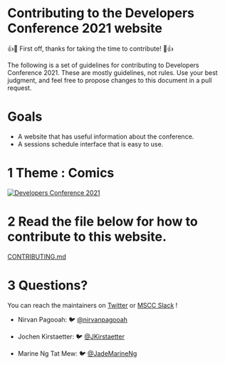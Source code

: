 # Contributing to the Developers Conference 2021 website

👍🎉 First off, thanks for taking the time to contribute! 🎉👍

The following is a set of guidelines for contributing to Developers Conference 2021. These are mostly guidelines, not rules. 
Use your best judgment, and feel free to propose changes to this document in a pull request.

# Goals

- A website that has useful information about the conference.
- A sessions schedule interface that is easy to use.

# 1 Theme : Comics

[![Developers Conference 2021](https://conference.mscc.mu/github_thumbnail.jpg)](https://conference.mscc.mu/)

# 2 Read the file below for how to contribute to this website.

[CONTRIBUTING.md](CONTRIBUTING.md)

# 3 Questions?

You can reach the maintainers on [Twitter](https://twitter.com/MSCraftsman) or [MSCC Slack](https://msccmu.slack.com/) !

- Nirvan Pagooah: 🐦 [@nirvanpagooah](https://twitter.com/nirvanpagooah)

- Jochen Kirstaetter: 🐦 [@JKirstaetter](https://twitter.com/JKirstaetter)

- Marine Ng Tat Mew: 🐦 [@JadeMarineNg](https://twitter.com/JadeMarineNg)

